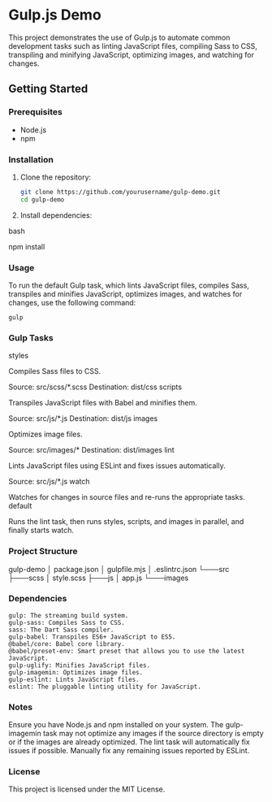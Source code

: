 # Gulp.js Demo

This project demonstrates the use of Gulp.js to automate common development tasks such as linting JavaScript files, compiling Sass to CSS, transpiling and minifying JavaScript, optimizing images, and watching for changes.

## Getting Started

### Prerequisites

- Node.js
- npm

### Installation

1. Clone the repository:
   ```bash
   git clone https://github.com/yourusername/gulp-demo.git
   cd gulp-demo

2. Install dependencies:

bash

npm install

### Usage
To run the default Gulp task, which lints JavaScript files, compiles Sass, transpiles and minifies JavaScript, optimizes images, and watches for changes, use the following command:

    gulp

### Gulp Tasks

styles

Compiles Sass files to CSS.

Source: src/scss/*.scss
Destination: dist/css
scripts

Transpiles JavaScript files with Babel and minifies them.

Source: src/js/*.js
Destination: dist/js
images

Optimizes image files.

Source: src/images/*
Destination: dist/images
lint

Lints JavaScript files using ESLint and fixes issues automatically.

Source: src/js/*.js
watch

Watches for changes in source files and re-runs the appropriate tasks.
default

Runs the lint task, then runs styles, scripts, and images in parallel, and finally starts watch.

### Project Structure

gulp-demo
│   package.json
│   gulpfile.mjs
│   .eslintrc.json
└───src
    ├───scss
    │       style.scss
    ├───js
    │       app.js
    └───images

### Dependencies

    gulp: The streaming build system.
    gulp-sass: Compiles Sass to CSS.
    sass: The Dart Sass compiler.
    gulp-babel: Transpiles ES6+ JavaScript to ES5.
    @babel/core: Babel core library.
    @babel/preset-env: Smart preset that allows you to use the latest JavaScript.
    gulp-uglify: Minifies JavaScript files.
    gulp-imagemin: Optimizes image files.
    gulp-eslint: Lints JavaScript files.
    eslint: The pluggable linting utility for JavaScript.

### Notes

Ensure you have Node.js and npm installed on your system.
The gulp-imagemin task may not optimize any images if the source directory is empty or if the images are already optimized.
The lint task will automatically fix issues if possible. Manually fix any remaining issues reported by ESLint.

### License
This project is licensed under the MIT License.
